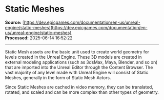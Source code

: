 # Static Meshes

**Source:** [https://dev.epicgames.com/documentation/en-us/unreal-engine/static-meshes](https://dev.epicgames.com/documentation/en-us/unreal-engine/static-meshes)  
**Processed:** 2025-06-14 16:52:22

---

Static Mesh assets are the basic unit used to create world geometry for levels created in the Unreal Engine. These 3D models are created in external modeling applications (such as 3dsMax, Maya, Blender, and so on) that are imported into the Unreal Editor through the Content Browser. The vast majority of any level made with Unreal Engine will consist of Static Meshes, generally in the form of Static Mesh Actors.

Since Static Meshes are cached in video memory, they can be translated, rotated, and scaled and can be more complex than other types of geometry.